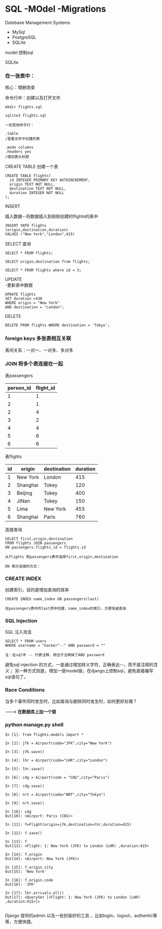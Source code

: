 # SQL -MOdel -Migrations

Datebase Management Systems

* MySql
* PostgreSQL
* SQLite


model 控制sql


SQLite

### 在一张表中：

核心：增删改查

命令行中：创建以及打开文件

```
mkdir flights.sql

sqlite3 flights.sql

一些其他命令行：

.table
/查看文件中创建的表

.mode columns
.headers yes
/增加表头标题

```


CREATE TABLE  创建一个表

```
CREATE TABLE flights(
  id INTEGER PRIMARY KEY AUTOINCREMENT,
  origin TEXT NOT NULL,
  destination TEXT NOT NULL,
  duration INTEGER NOT NULL
);

```

INSERT

插入数据--将数据插入到刚刚创建的flights的表中
```
INSERT INTO flights
(origin,destination,duration)
VALUES ("New York","London",415)

```

SELECT  查询

```
SELECT * FROM flights;

SELECT origin,destination from flights;

SELECT * FROM flights where id = 3;

```


UPDATE  
-更新表中数据

```
UPDATE flights
SET duration =430
WHERE origin = "New York"
AND destination = "London";

```

DELETE

```
DELETE FROM flights WHERE destination = 'Tokyo';

```


### foreign keys  多张表相互关联


表间关系：一对一、一对多、多对多

### JOIN  将多个表连接在一起

表passengers

|person_id|flight_id|
|--| --|
|1|1|
|2|1|
|2|4|
|3|2|
|4|4|
|5|6|
|6|6|

表flights

|id | origin   | destination | duration|
|--  |--------|  -----------|  --------|
|1 |  New York |London  |     415|
|2 |  Shanghai  |Tokey  |      120|
|3  | Beijing   |Tokey    |    400|
|4  | JiNan    | Tokey   |     150|
|5  | Lima     | New York |    455|
|6  | Shanghai | Paris    |    760|

连接查询
```
SELECT first,origin,destination
FROM flights JOIN passengers
ON passengers.flights_id = flights.id

从flights 和passengers表中选择first,origin,destination

ON 表示连接的方式：
```

### CREATE INDEX

创建索引，目的是增加查询的效率

```
CREATE INDEX name_index ON passengers(last)

在passengers表中的last项中创建，name_index的索引，方便快速查询
```

### SQL Injection

SQL 注入攻击

```
SELECT * FROM users
WHERE username = "hacker"--" AND password = ""

注：在sql中 -- 代表注释，相当于注释掉了AND password
```

避免sql injection 的方式，一是通过增加转义字符，正确表达--，而不是注释的含义；
另一种方式则是，增加一层model层，在django上控制sql，避免直接编写sql语句了。


### Race Conditions

当多个事件同时发生时，比如查询与删除同时发生时，如何更好处理？

--->  <strong>在数据库上加一个锁</strong>



### python manage.py shell

```
In [1]: from flights.models import *

In [2]: jfk = Airport(code="JFK",city="New York")

In [3]: jfk.save()

In [4]: lhr = Airport(code="LHR",city="London")

In [5]: lhr.save()

In [6]: cdg = Airport(code = "CDG",city="Paris")

In [7]: cdg.save()

In [8]: nrt = Airport(code="NRT",city="Tokyo")

In [9]: nrt.save()

In [10]: cdg
Out[10]: <Airport: Paris (CDG)>

In [11]: f=Flight(origin=jfk,destination=lhr,duration=415)

In [12]: f.save()

In [13]: f
Out[13]: <Flight: 1: New York (JFK) to London (LHR) ,duration:415>

In [14]: f.origin
Out[14]: <Airport: New York (JFK)>

In [15]: f.origin.city
Out[15]: 'New York'

In [16]: f.origin.code
Out[16]: 'JFK'

In [17]: lhr.arrivals.all()
Out[17]: <QuerySet [<Flight: 1: New York (JFK) to London (LHR) ,duration:415>]>


```


Django 提供的admin 以及一些封装好的工具 ，比如login，logout，authentic等等，方便快捷。

